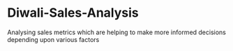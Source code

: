 # Diwali-Sales-Analysis
Analysing sales metrics which are helping to make more informed decisions depending upon various factors
